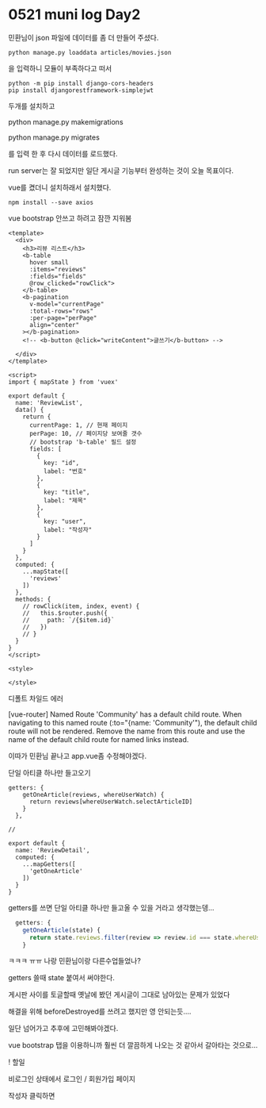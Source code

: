 # 0521 muni log Day2

민환님이 json 파일에 데이터를 좀 더 만들어 주셨다.



`python manage.py loaddata articles/movies.json`

을 입력하니 모듈이 부족하다고 떠서

```
python -m pip install django-cors-headers
pip install djangorestframework-simplejwt
```

두개를 설치하고

python manage.py makemigrations

python manage.py migrates

를 입력 한 후 다시 데이터를 로드했다.

run server는 잘 되었지만 일단 게시글 기능부터 완성하는 것이 오늘 목표이다.



vue를 켰더니 설치하래서 설치했다.

`npm install --save axios`



vue bootstrap 안쓰고 하려고 잠깐 지워봄

```vue
<template>
  <div>
    <h3>리뷰 리스트</h3>
    <b-table 
      hover small
      :items="reviews" 
      :fields="fields"
      @row_clicked="rowClick">
    </b-table>
    <b-pagination 
      v-model="currentPage" 
      :total-rows="rows"
      :per-page="perPage"
      align="center"
    ></b-pagination>
    <!-- <b-button @click="writeContent">글쓰기</b-button> -->

  </div>
</template>

<script>
import { mapState } from 'vuex'

export default {
  name: 'ReviewList',
  data() {
    return {
      currentPage: 1, // 현재 페이지
      perPage: 10, // 페이지당 보여줄 갯수
      // bootstrap 'b-table' 필드 설정
      fields: [
        {
          key: "id",
          label: "번호"
        },
        {
          key: "title",
          label: "제목"
        },
        {
          key: "user",
          label: "작성자"
        }
      ]
    }
  },
  computed: {
    ...mapState([
      'reviews'
    ])
  },
  methods: {
    // rowClick(item, index, event) {
    //   this.$router.push({
    //     path: `/{$item.id}`
    //   })
    // }
  }
}
</script>

<style>

</style>
```



디폴트 차일드 에러

[vue-router] Named Route 'Community' has a default child route. When navigating to this named route (:to="{name: 'Community'"), the default child route will not be rendered. Remove the name from this route and use the name of the default child route for named links instead.

이따가 민환님 끝나고 app.vue좀 수정해야겠다.



단일 아티클 하나만 들고오기

```vue
getters: {
    getOneArticle(reviews, whereUserWatch) {
      return reviews[whereUserWatch.selectArticleID]
    }
  },

//

export default {
  name: 'ReviewDetail',
  computed: {
    ...mapGetters([
      'getOneArticle'
    ])
  }
}
```

getters를 쓰면 단일 아티클 하나만 들고올 수 있을 거라고 생각했는뎅...



```js
  getters: {
    getOneArticle(state) {
      return state.reviews.filter(review => review.id === state.whereUserWatch.selectArticleID)
    }
```

ㅋㅋㅋ ㅠㅠ 나랑 민환님이랑 다른수업들었나?

getters 쓸때 state 붙여서 써야한다.



게시판 사이를 토글할때 옛날에 봤던 게시글이 그대로 남아있는 문제가 있었다

해결을 위해 beforeDestroyed를 쓰려고 했지만 영 안되는듯....

일단 넘어가고 추후에 고민해봐야겠다.



vue bootstrap 탭을 이용하니까 훨씬 더 깔끔하게 나오는 것 같아서 갈아타는 것으로...



! 할일

비로그인 상태에서 로그인 / 회원가입 페이지

작성자 클릭하면

